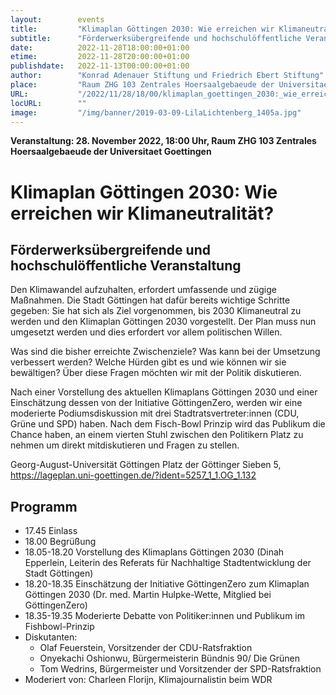 ```yaml
---
layout:        events
title:         "Klimaplan Göttingen 2030: Wie erreichen wir Klimaneutralität?"
subtitle:      "Förderwerksübergreifende und hochschulöffentliche Veranstaltung"
date:          2022-11-28T18:00:00+01:00
etime:         2022-11-28T20:00:00+01:00
publishdate:   2022-11-13T00:00:00+01:00
author:        "Konrad Adenauer Stiftung und Friedrich Ebert Stiftung"
place:         "Raum ZHG 103 Zentrales Hoersaalgebaeude der Universitaet Goettingen"
URL:           "/2022/11/28/18/00/klimaplan_goettingen_2030:_wie_erreichen_wir_klimaneutralitaet"
locURL:        ""
image:         "/img/banner/2019-03-09-LilaLichtenberg_1405a.jpg"
---
```


**Veranstaltung: 28. November 2022, 18:00 Uhr, Raum ZHG 103 Zentrales Hoersaalgebaeude der Universitaet Goettingen**

Klimaplan Göttingen 2030: Wie erreichen wir Klimaneutralität?
===========

Förderwerksübergreifende und hochschulöffentliche Veranstaltung
-----------

Den Klimawandel aufzuhalten, erfordert umfassende und zügige Maßnahmen. Die Stadt Göttingen
hat dafür bereits wichtige Schritte gegeben: Sie hat sich als Ziel vorgenommen, bis 2030
Klimaneutral zu werden und den Klimaplan Göttingen 2030 vorgestellt. Der Plan muss nun
umgesetzt werden und dies erfordert vor allem politischen Willen.

Was sind die bisher erreichte Zwischenziele? Was kann bei der Umsetzung verbessert werden?
Welche Hürden gibt es und wie können wir sie bewältigen?
Über diese Fragen möchten wir mit der Politik diskutieren.

Nach einer Vorstellung des aktuellen Klimaplans Göttingen 2030 und einer Einschätzung dessen von
der Initiative GöttingenZero, werden wir eine moderierte Podiumsdiskussion mit drei
Stadtratsvertreter:innen (CDU, Grüne und SPD) haben. Nach dem Fisch-Bowl Prinzip wird das
Publikum die Chance haben, an einem vierten Stuhl zwischen den Politikern Platz zu nehmen um
direkt mitdiskutieren und Fragen zu stellen.

Georg-August-Universität Göttingen Platz der Göttinger Sieben 5, 
https://lageplan.uni-goettingen.de/?ident=5257_1_1.OG_1.132

Programm
------------

- 17.45 Einlass
- 18.00 Begrüßung
- 18.05-18.20 Vorstellung des Klimaplans Göttingen 2030  (Dinah Epperlein, Leiterin des Referats für Nachhaltige Stadtentwicklung der Stadt Göttingen)
- 18.20-18.35 Einschätzung der Initiative GöttingenZero zum Klimaplan Göttingen 2030 (Dr. med. Martin Hulpke-Wette, Mitglied bei GöttingenZero)
- 18.35-19.35 Moderierte Debatte von Politiker:innen und Publikum im Fishbowl-Prinzip
- Diskutanten:
	- Olaf Feuerstein, Vorsitzender der CDU-Ratsfraktion
	- Onyekachi Oshionwu, Bürgermeisterin Bündnis 90/ Die Grünen
	- Tom Wedrins, Bürgermeister und Vorsitzender der SPD-Ratsfraktion
- Moderiert von: Charleen Florijn, Klimajournalistin beim WDR
